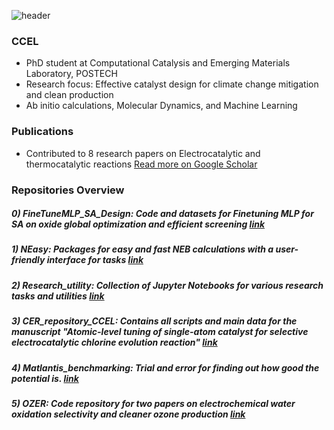 ![header](https://capsule-render.vercel.app/api?type=waving&color=timeGradient&height=140&text=Hello%20!%20I%27m%20Seokhyun%20%F0%9F%92%BB&animation=fadeIn&fontColor=ffffff&fontSize=30&fontAlignY=30)

### CCEL
- PhD student at Computational Catalysis and Emerging Materials Laboratory, POSTECH
- Research focus: Effective catalyst design for climate change mitigation and clean production
- Ab initio calculations, Molecular Dynamics, and Machine Learning

### Publications 
- Contributed to 8 research papers on Electrocatalytic and thermocatalytic reactions [Read more on Google Scholar](https://scholar.google.com/citations?user=Y_M7TIMAAAAJ&hl=en)


### Repositories Overview
##### 0) FineTuneMLP_SA_Design: Code and datasets for Finetuning MLP for SA on oxide global optimization and efficient screening [link](https://github.com/s-choung/OC_Fine_Tuning_SA)
##### 1) NEasy: Packages for easy and fast NEB calculations with a user-friendly interface for tasks [link](https://github.com/s-choung/NEasy)
##### 2) Research_utility: Collection of Jupyter Notebooks for various research tasks and utilities [link](https://github.com/s-choung/Research_utility)
##### 3) CER_repository_CCEL: Contains all scripts and main data for the manuscript "Atomic-level tuning of single-atom catalyst for selective electrocatalytic chlorine evolution reaction" [link](https://github.com/s-choung/CER_repository_CCEL)
##### 4) Matlantis_benchmarking: Trial and error for finding out how good the potential is. [link](https://github.com/s-choung/Matlantis_benchmarking)
##### 5) OZER: Code repository for two papers on electrochemical water oxidation selectivity and cleaner ozone production [link](https://github.com/s-choung/OZER)
